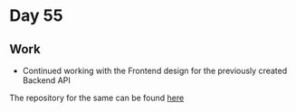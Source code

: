 # Day 55

## Work

- Continued working with the Frontend design for the previously created Backend API

The repository for the same can be found [here](https://github.com/RajKousik/Mini_Project_FrontEnd_GenSpark)
